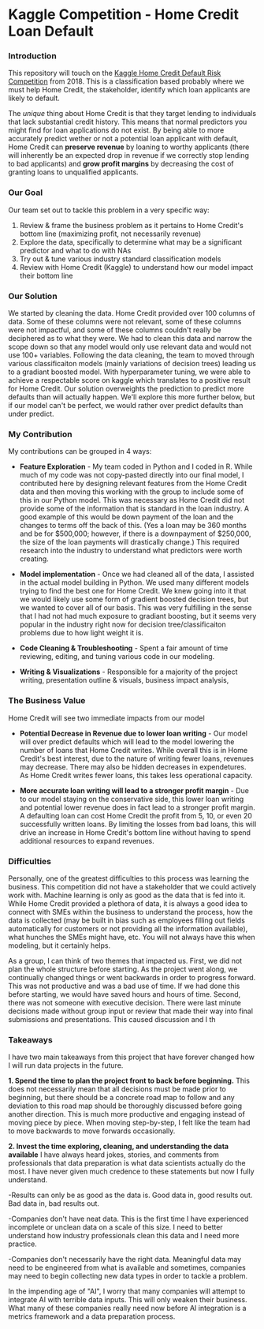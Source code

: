 # Kaggle Competition - Home Credit Loan Default

### Introduction

This repository will touch on the [Kaggle Home Credit Default Risk Competition](https://www.kaggle.com/competitions/home-credit-default-risk/overview) from 2018. This is a classification based probably where we must help Home Credit, the stakeholder, identify which loan applicants are likely to default. 


The *unique* thing about Home Credit is that they target lending to individuals that lack substantial credit history. This means that normal predictors you might find for loan applications do not exist. By being able to more accurately predict wether or not a potential loan applicant with default, Home Credit can **preserve revenue** by loaning to worthy applicants (there will inherently be an expected drop in revenue if we correctly stop lending to bad applicants) and **grow profit margins** by decreasing the cost of granting loans to unqualified applicants.


### Our Goal

Our team set out to tackle this problem in a very specific way:

1. Review & frame the business problem as it pertains to Home Credit's bottom line (maximizing profit, not necessarily revenue)
2. Explore the data, specifically to determine what may be a significant predictor and what to do with NAs
3. Try out & tune various industry standard classification models
4. Review with Home Credit (Kaggle) to understand how our model impact their bottom line

### Our Solution

We started by cleaning the data. Home Credit provided over 100 columns of data. Some of these columns were not relevant, some of these columns were not impactful, and some of these columns couldn't really be deciphered as to what they were. We had to clean this data and narrow the scope down so that any model would only use relevant data and would not use 100+ variables. Following the data cleaning, the team to moved through various classificaiton models (mainly variations of decision trees) leading us to a gradiant boosted model. With hyperparameter tuning, we were able to achieve a respectable score on kaggle which translates to a positive result for Home Credit. Our solution overweights the prediction to predict more defaults than will actually happen. We'll explore this more further below, but if our model can't be perfect, we would rather over predict defaults than under predict.



### My Contribution

My contributions can be grouped in 4 ways:

- **Feature Exploration** - My team coded in Python and I coded in R. While much of my code was not copy-pasted directly into our final model, I contributed here by designing relevant features from the Home Credit data and then moving this working with the group to include some of this in our Python model. This was necessary as Home Credit did not provide some of the information that is standard in the loan industry. A good example of this would be down payment of the loan and the changes to terms off the back of this. (Yes a loan may be 360 months and be for $500,000; however, if there is a downpayment of $250,000, the size of the loan payments will drastically change.) This required research into the industry to understand what predictors were worth creating.

- **Model implementation** - Once we had cleaned all of the data, I assisted in the actual model building in Python. We used many different models trying to find the best one for Home Credit. We knew going into it that we would likely use some form of gradient boosted decision trees, but we wanted to cover all of our basis. This was very fulfilling in the sense that I had not had much exposure to gradiant boosting, but it seems very popular in the industry right now for decision tree/classificaiton problems due to how light weight it is.

- **Code Cleaning & Troubleshooting** - Spent a fair amount of time reviewing, editing, and tuning various code in our modeling.

- **Writing & Visualizations** - Responsible for a majority of the project writing, presentation outline & visuals, business impact analysis,  



### The Business Value

Home Credit will see two immediate impacts from our model

- **Potential Decrease in Revenue due to lower loan writing** - Our model will over predict defaults which will lead to the model lowering the number of loans that Home Credit writes. While overall this is in Home Credit's best interest, due to the nature of writing fewer loans, revenues may decrease. There may also be hidden decreases in expendetures. As Home Credit writes fewer loans, this takes less operational capacity.

  
- **More accurate loan writing will lead to a stronger profit margin** - Due to our model staying on the conservative side, this lower loan writing and potential lower revenue does in fact lead to a stronger profit margin. A defaulting loan can cost Home Credit the profit from 5, 10, or even 20 successfully written loans. By limiting the losses from bad loans, this will drive an increase in Home Credit's bottom line without having to spend additional resources to expand revenues.



### Difficulties

Personally, one of the greatest difficulties to this process was learning the business. This competition did not have a stakeholder that we could actively work with. Machine learning is only as good as the data that is fed into it. While Home Credit provided a plethora of data, it is always a good idea to connect with SMEs within the business to understand the process, how the data is collected (may be built in bias such as employees filling out fields automatically for customers or not providing all the information available), what hunches the SMEs might have, etc. You will not always have this when modeling, but it certainly helps.

As a group, I can think of two themes that impacted us. First, we did not plan the whole structure before starting. As the project went along, we continually changed things or went backwards in order to progress forward. This was not productive and was a bad use of time. If we had done this before starting, we would have saved hours and hours of time. Second, there was not someone with executive decision. There were last minute decisions made without group input or review that made their way into final submissions and presentations. This caused discussion and I th 


### Takeaways

I have two main takeaways from this project that have forever changed how I will run data projects in the future. 

**1. Spend the time to plan the project front to back before beginning.**
This does not necessarily mean that all decisions must be made prior to beginning, but there should be a concrete road map to follow and any deviation to this road map should be thoroughly discussed before going another direction. This is much more productive and engaging instead of moving piece by piece. When moving step-by-step, I felt like the team had to move backwards to move forwards occasionally.

**2. Invest the time exploring, cleaning, and understanding the data available**
I have always heard jokes, stories, and comments from professionals that data preparation is what data scientists actually do the most. I have never given much credence to these statements but now I fully understand. 

-Results can only be as good as the data is. Good data in, good results out. Bad data in, bad results out.

-Companies don't have neat data. This is the first time I have experienced incomplete or unclean data on a scale of this size. I need to better understand how industry professionals clean this data and I need more practice. 

-Companies don't necessarily have the right data. Meaningful data may need to be engineered from what is available and sometimes, companies may need to begin collecting new data types in order to tackle a problem.

In the impending age of "AI", I worry that many companies will attempt to integrate AI with terrible data inputs. This will only weaken their business. What many of these companies really need now before AI integration is a metrics framework and a data preparation process. 



